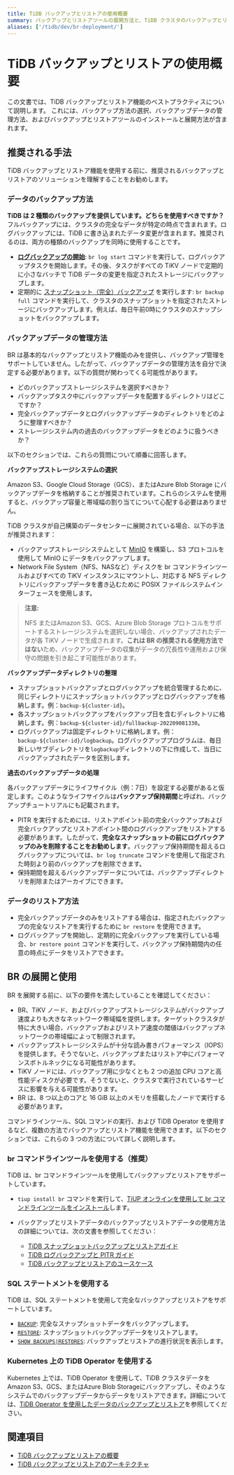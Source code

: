 ```yaml
---
title: TiDB バックアップとリストアの使用概要
summary: バックアップとリストアツールの展開方法と、TiDB クラスタのバックアップとリストアの使用方法について学びます。
aliases: ['/tidb/dev/br-deployment/']
---
```


# TiDB バックアップとリストアの使用概要

この文書では、TiDB バックアップとリストア機能のベストプラクティスについて説明します。 これには、バックアップ方法の選択、バックアップデータの管理方法、およびバックアップとリストアツールのインストールと展開方法が含まれます。

## 推奨される手法

TiDB バックアップとリストア機能を使用する前に、推奨されるバックアップとリストアのソリューションを理解することをお勧めします。

### データのバックアップ方法

**TiDB は 2 種類のバックアップを提供しています。どちらを使用すべきですか？** フルバックアップには、クラスタの完全なデータが特定の時点で含まれます。ログバックアップには、TiDB に書き込まれたデータ変更が含まれます。推奨されるのは、両方の種類のバックアップを同時に使用することです。

- **[ログバックアップの開始](/br/br-pitr-guide.md#start-log-backup)**: `br log start` コマンドを実行して、ログバックアップタスクを開始します。その後、タスクがすべての TiKV ノードで定期的に小さなバッチで TiDB データの変更を指定されたストレージにバックアップします。
- 定期的に [スナップショット（完全）バックアップ](/br/br-snapshot-guide.md#back-up-cluster-snapshots) を実行します: `br backup full` コマンドを実行して、クラスタのスナップショットを指定されたストレージにバックアップします。例えば、毎日午前0時にクラスタのスナップショットをバックアップします。

### バックアップデータの管理方法

BR は基本的なバックアップとリストア機能のみを提供し、バックアップ管理をサポートしていません。したがって、バックアップデータの管理方法を自分で決定する必要があります。以下の質問が関わってくる可能性があります。

* どのバックアップストレージシステムを選択すべきか？
* バックアップタスク中にバックアップデータを配置するディレクトリはどこですか？
* 完全バックアップデータとログバックアップデータのディレクトリをどのように整理すべきか？
* ストレージシステム内の過去のバックアップデータをどのように扱うべきか？

以下のセクションでは、これらの質問について順番に回答します。

**バックアップストレージシステムの選択**

Amazon S3、Google Cloud Storage（GCS）、またはAzure Blob Storage にバックアップデータを格納することが推奨されています。これらのシステムを使用すると、バックアップ容量と帯域幅の割り当てについて心配する必要はありません。

TiDB クラスタが自己構築のデータセンターに展開されている場合、以下の手法が推奨されます：

* バックアップストレージシステムとして [MinIO](https://docs.min.io/docs/minio-quickstart-guide.html) を構築し、S3 プロトコルを使用して MinIO にデータをバックアップします。
* Network File System（NFS、NASなど）ディスクを br コマンドラインツールおよびすべての TiKV インスタンスにマウントし、対応する NFS ディレクトリにバックアップデータを書き込むために POSIX ファイルシステムインターフェースを使用します。

> **注意:**
>
> NFS またはAmazon S3、GCS、Azure Blob Storage プロトコルをサポートするストレージシステムを選択しない場合、バックアップされたデータが各 TiKV ノードで生成されます。**これは BR の推奨される使用方法ではない**ため、バックアップデータの収集がデータの冗長性や運用および保守の問題を引き起こす可能性があります。

**バックアップデータディレクトリの整理**

* スナップショットバックアップとログバックアップを統合管理するために、同じディレクトリにスナップショットバックアップとログバックアップを格納します。例：`backup-${cluster-id}`。
* 各スナップショットバックアップをバックアップ日を含むディレクトリに格納します。例：`backup-${cluster-id}/fullbackup-202209081330`。
* ログバックアップは固定ディレクトリに格納します。例：`backup-${cluster-id}/logbackup`。ログバックアッププログラムは、毎日新しいサブディレクトリを`logbackup`ディレクトリの下に作成して、当日にバックアップされたデータを区別します。

**過去のバックアップデータの処理**

各バックアップデータにライフサイクル（例：7日）を設定する必要があると仮定します。このようなライフサイクルは**バックアップ保持期間**と呼ばれ、バックアップチュートリアルにも記載されます。

* PITR を実行するためには、リストアポイント前の完全バックアップおよび完全バックアップとリストアポイント間のログバックアップをリストアする必要があります。したがって、**完全なスナップショットの前にログバックアップのみを削除することをお勧めします**。バックアップ保持期間を超えるログバックアップについては、`br log truncate` コマンドを使用して指定された時刻より前のバックアップを削除できます。
* 保持期間を超えるバックアップデータについては、バックアップディレクトリを削除またはアーカイブにできます。

### データのリストア方法

- 完全バックアップデータのみをリストアする場合は、指定されたバックアップの完全なリストアを実行するために `br restore` を使用できます。
- ログバックアップを開始し、定期的に完全バックアップを実行している場合、`br restore point` コマンドを実行して、バックアップ保持期間内の任意の時点にデータをリストアできます。

## BR の展開と使用

BR を展開する前に、以下の要件を満たしていることを確認してください：

- BR、TiKV ノード、およびバックアップストレージシステムがバックアップ速度よりも大きなネットワーク帯域幅を提供します。ターゲットクラスタが特に大きい場合、バックアップおよびリストア速度の閾値はバックアップネットワークの帯域幅によって制限されます。
- バックアップストレージシステムが十分な読み書きパフォーマンス（IOPS）を提供します。そうでないと、バックアップまたはリストア中にパフォーマンスボトルネックになる可能性があります。
- TiKV ノードには、バックアップ用に少なくとも 2 つの追加 CPU コアと高性能ディスクが必要です。そうでないと、クラスタで実行されているサービスに影響を与える可能性があります。
- BR は、8 つ以上のコアと 16 GiB 以上のメモリを搭載したノードで実行する必要があります。

コマンドラインツール、SQL コマンドの実行、および TiDB Operator を使用するなど、複数の方法でバックアップとリストア機能を使用できます。以下のセクションでは、これらの 3 つの方法について詳しく説明します。

### br コマンドラインツールを使用する（推奨）

TiDB は、br コマンドラインツールを使用してバックアップとリストアをサポートしています。

* `tiup install br` コマンドを実行して、[TiUP オンラインを使用して br コマンドラインツールをインストール](/migration-tools.md#install-tools-using-tiup)します。
* バックアップとリストアデータのバックアップとリストアデータの使用方法の詳細については、次の文書を参照してください：

    * [TiDB スナップショットバックアップとリストアガイド](/br/br-snapshot-guide.md)
    * [TiDB ログバックアップと PITR ガイド](/br/br-pitr-guide.md)
    * [TiDB バックアップとリストアのユースケース](/br/backup-and-restore-use-cases.md)

### SQL ステートメントを使用する

TiDB は、SQL ステートメントを使用して完全なバックアップとリストアをサポートしています。

- [`BACKUP`](/sql-statements/sql-statement-backup.md): 完全なスナップショットデータをバックアップします。
- [`RESTORE`](/sql-statements/sql-statement-restore.md): スナップショットバックアップデータをリストアします。
- [`SHOW BACKUPS|RESTORES`](/sql-statements/sql-statement-show-backups.md): バックアップとリストアの進行状況を表示します。

### Kubernetes 上の TiDB Operator を使用する

Kubernetes 上では、TiDB Operator を使用して、TiDB クラスタデータをAmazon S3、GCS、またはAzure Blob Storageにバックアップし、そのようなシステムでのバックアップデータからデータをリストアできます。詳細については、[TiDB Operator を使用したデータのバックアップとリストア](https://docs.pingcap.com/tidb-in-kubernetes/stable/backup-restore-overview)を参照してください。

## 関連項目

- [TiDB バックアップとリストアの概要](/br/backup-and-restore-overview.md)
- [TiDB バックアップとリストアのアーキテクチャ](/br/backup-and-restore-design.md)